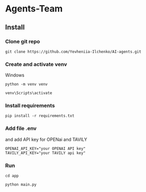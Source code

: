 # Agents-Team

## Install 
### Clone git repo
```
git clone https://github.com/Yevheniia-Ilchenko/AI-agents.git

```
### Create and activate venv

Windows

```
python -m venv venv

venv\Scripts\activate 
```

### Install requirements

```
pip install -r requirements.txt
```

### Add file .env
and add API key for OPENai and TAVILY 

```
OPENAI_API_KEY="your OPENAI API key"
TAVILY_API_KEY="your TAVILY api key"

```

### Run 

```
cd app

python main.py
```


